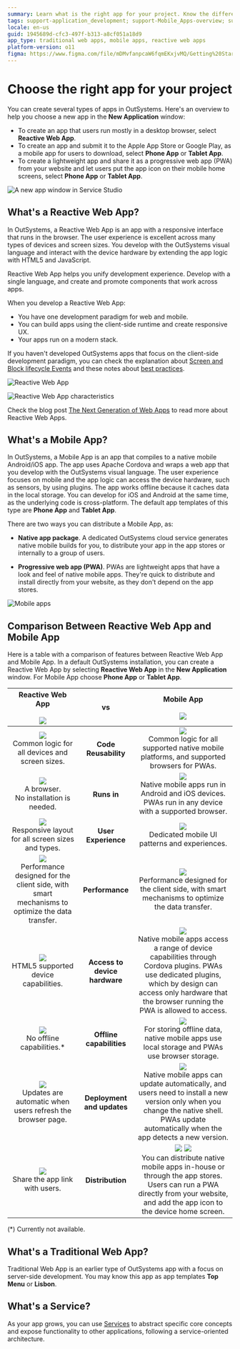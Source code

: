 ```yaml
---
summary: Learn what is the right app for your project. Know the difference between web and mobile apps in OutSystems and what to choose for your needs. 
tags: support-application_development; support-Mobile_Apps-overview; support-webapps-overview
locale: en-us
guid: 1945689d-cfc3-497f-b313-a8cf051a18d9
app_type: traditional web apps, mobile apps, reactive web apps
platform-version: o11
figma: https://www.figma.com/file/mDMvfanpcaW6fqmEKxjvMQ/Getting%20Started?node-id=1:89
---
```


# Choose the right app for your project

You can create several types of apps in OutSystems. Here's an overview to help you choose a new app in the **New Application** window:

* To create an app that users run mostly in a desktop browser, select **Reactive Web App**.
* To create an app and submit it to the Apple App Store or Google Play, as a mobile app for users to download, select **Phone App** or **Tablet App**.
* To create a lightweight app and share it as a progressive web app (PWA) from your website and let users put the app icon on their mobile home screens, select **Phone App** or **Tablet App**.

![A new app window in Service Studio](images/new-app-window-ss.gif)

## What's a Reactive Web App?

In OutSystems, a Reactive Web App is an app with a responsive interface that runs in the browser. The user experience is excellent across many types of devices and screen sizes. You develop with the OutSystems visual language and interact with the device hardware by extending the app logic with HTML5 and JavaScript.

Reactive Web App helps you unify development experience. Develop with a single language, and create and promote components that work across apps.

When you develop a Reactive Web App:

* You have one development paradigm for web and mobile.
* You can build apps using the client-side runtime and create responsive UX.
* Your apps run on a modern stack.

If you haven't developed OutSystems apps that focus on the client-side development paradigm, you can check the explanation about [Screen and Block lifecycle Events](<../develop/logic/screen-block-lifecycle-events.md>) and these notes about [best practices](https://success.outsystems.com/documentation/best_practices/development/outsystems_mobile_best_practices/).

![Reactive Web App](images/reactive-web-app-diag.png)

![Reactive Web App characteristics](images/reactive-web-app-characteristics-diag.png)


<div class="info" markdown="1">

Check the blog post <a href="https://www.outsystems.com/forums/discussion/52761/reactive-web-the-next-generation-of-web-apps/">The Next Generation of Web Apps</a> to read more about Reactive Web Apps.

</div>

## What's a Mobile App?

In OutSystems, a Mobile App is an app that compiles to a native mobile Android/iOS app. The app uses Apache Cordova and wraps a web app that you develop with the OutSystems visual language. The user experience focuses on mobile and the app logic can access the device hardware, such as sensors, by using plugins. The app works offline because it caches data in the local storage. You can develop for iOS and Android at the same time, as the underlying code is cross-platform. The default app templates of this type are **Phone App** and **Tablet App**.

There are two ways you can distribute a Mobile App, as:

* **Native app package**. A dedicated OutSystems cloud service generates native mobile builds for you, to distribute your app in the app stores or internally to a group of users.

* **Progressive web app (PWA)**. PWAs are lightweight apps that have a look and feel of native mobile apps. They're quick to distribute and install directly from your website, as they don't depend on the app stores.

![Mobile apps](images/mobile-vs-web-diag.png)

## Comparison Between Reactive Web App and Mobile App

Here is a table with a comparison of features between Reactive Web App and Mobile App. In a default OutSystems installation, you can create a Reactive Web App by selecting **Reactive Web App** in the **New Application** window. For Mobile App choose **Phone App** or **Tablet App**.

|**Reactive Web App** <br/><br/>![](images/mobile-vs-web-web-diag.png)|vs|**Mobile App**<br/><br/>![](images/mobile-vs-web-mobile-diag.png)|
|:-:|:-:|:-:|
|![](images/mobile-vs-web-code-reusability-web-diag.png)<br/>Common logic for all devices and screen sizes.|**Code Reusability**|![](images/mobile-vs-web-code-reusability-mobile-diag.png)<br/>Common logic for all supported native mobile platforms, and supported browsers for PWAs.|
|![](images/mobile-vs-web-runs-in-web-diag.png)<br/>A browser.<br/>No installation is needed.|**Runs in**|![](images/mobile-vs-web-runs-in-mobile-diag.png)<br/>Native mobile apps run in Android and iOS devices. PWAs run in any device with a supported browser.|
|![](images/mobile-vs-web-user-experience-web-diag.png)<br/>Responsive layout for all screen sizes and types.|**User Experience**|![](images/mobile-vs-web-user-experience-mobile-diag.png)<br/>Dedicated mobile UI patterns and experiences.|
|![](images/mobile-vs-web-performance-web-diag.png)<br/>Performance designed for the client side, with smart mechanisms to optimize the data transfer.|**Performance**|![](images/mobile-vs-web-performance-mobile-diag.png)<br/>Performance designed for the client side, with smart mechanisms to optimize the data transfer.|
|![](images/mobile-vs-web-access-device-web-diag.png)<br/>HTML5 supported device capabilities.|**Access to device hardware**|![](images/mobile-vs-web-access-device-mobile-diag.png)<br/>Native mobile apps access a range of device capabilities through Cordova plugins. PWAs use dedicated plugins, which by design can access only hardware that the browser running the PWA is allowed to access.|
|![](images/mobile-vs-web-offline-web-diag.png)<br/>No offline capabilities.*|**Offline capabilities**|![](images/mobile-vs-web-offline-mobile-diag.png)<br/>For storing offline data, native mobile apps use local storage and PWAs use browser storage.|
|![](images/mobile-vs-web-deployments-web-diag.png)<br/>Updates are automatic when users refresh the browser page.|**Deployment and updates**|![](images/mobile-vs-web-deployments-mobile-diag.png)<br/>Native mobile apps can update automatically, and users need to install a new version only when you change the native shell. PWAs update automatically when the app detects a new version.|
|![](images/mobile-vs-web-distribution-web-diag.png)<br/>Share the app link with users.|**Distribution**|![](images/mobile-vs-web-distribution-mobile-diag.png) ![](images/mobile-vs-web-distribution-web-diag.png)<br/>You can distribute native mobile apps in-house or through the app stores. Users can run a PWA directly from your website, and add the app icon to the device home screen.|

(*) Currently not available.

## What's a Traditional Web App?

Traditional Web App is an earlier type of OutSystems app with a focus on server-side development. You may know this app as app templates **Top Menu** or **Lisbon**.

## What's a Service?

As your app grows, you can use [Services](../develop/reuse-and-refactor/services.md) to abstract specific core concepts and expose functionality to other applications, following a service-oriented architecture.
